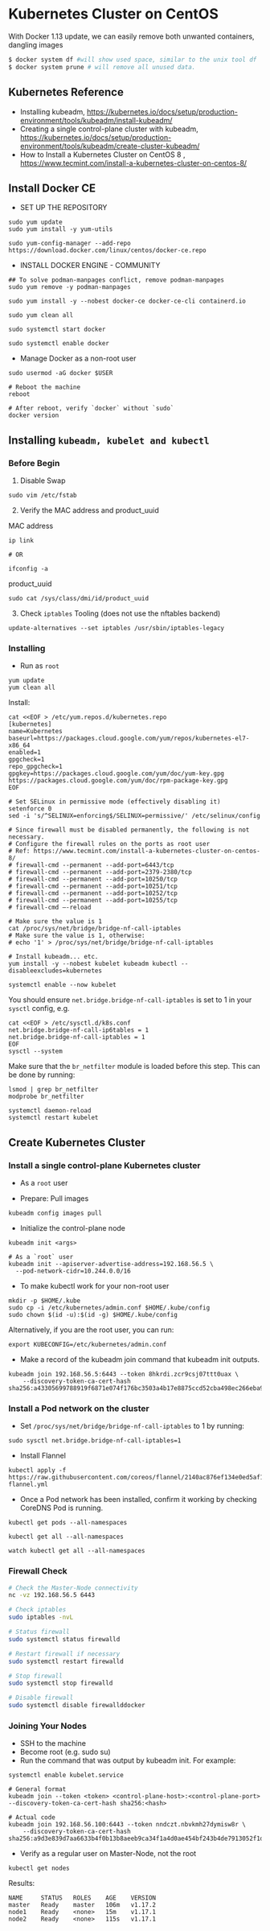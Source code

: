 # Kubernetes Cluster on CentOS

With Docker 1.13 update, we can easily remove both unwanted containers, dangling images

```bash
$ docker system df #will show used space, similar to the unix tool df
$ docker system prune # will remove all unused data.
```

## Kubernetes Reference

- Installing kubeadm, https://kubernetes.io/docs/setup/production-environment/tools/kubeadm/install-kubeadm/
- Creating a single control-plane cluster with kubeadm, https://kubernetes.io/docs/setup/production-environment/tools/kubeadm/create-cluster-kubeadm/
- How to Install a Kubernetes Cluster on CentOS 8 , https://www.tecmint.com/install-a-kubernetes-cluster-on-centos-8/

## Install Docker CE

- SET UP THE REPOSITORY

```
sudo yum update
sudo yum install -y yum-utils
```

```
sudo yum-config-manager --add-repo https://download.docker.com/linux/centos/docker-ce.repo
```

- INSTALL DOCKER ENGINE - COMMUNITY

```
## To solve podman-manpages conflict, remove podman-manpages
sudo yum remove -y podman-manpages

sudo yum install -y --nobest docker-ce docker-ce-cli containerd.io

sudo yum clean all

sudo systemctl start docker

sudo systemctl enable docker
```

- Manage Docker as a non-root user

```
sudo usermod -aG docker $USER

# Reboot the machine
reboot

# After reboot, verify `docker` without `sudo`
docker version
```

## Installing `kubeadm, kubelet and kubectl`

### Before Begin

1. Disable Swap

```
sudo vim /etc/fstab
```

2. Verify the MAC address and product_uuid

MAC address

```
ip link

# OR

ifconfig -a
```

product_uuid

```
sudo cat /sys/class/dmi/id/product_uuid
```

3. Check `iptables` Tooling (does not use the nftables backend)

```
update-alternatives --set iptables /usr/sbin/iptables-legacy
```

### Installing

- Run as `root`

```
yum update
yum clean all
```

Install:

```
cat <<EOF > /etc/yum.repos.d/kubernetes.repo
[kubernetes]
name=Kubernetes
baseurl=https://packages.cloud.google.com/yum/repos/kubernetes-el7-x86_64
enabled=1
gpgcheck=1
repo_gpgcheck=1
gpgkey=https://packages.cloud.google.com/yum/doc/yum-key.gpg https://packages.cloud.google.com/yum/doc/rpm-package-key.gpg
EOF

# Set SELinux in permissive mode (effectively disabling it)
setenforce 0
sed -i 's/^SELINUX=enforcing$/SELINUX=permissive/' /etc/selinux/config

# Since firewall must be disabled permanently, the following is not necessary.
# Configure the firewall rules on the ports as root user
# Ref: https://www.tecmint.com/install-a-kubernetes-cluster-on-centos-8/
# firewall-cmd --permanent --add-port=6443/tcp
# firewall-cmd --permanent --add-port=2379-2380/tcp
# firewall-cmd --permanent --add-port=10250/tcp
# firewall-cmd --permanent --add-port=10251/tcp
# firewall-cmd --permanent --add-port=10252/tcp
# firewall-cmd --permanent --add-port=10255/tcp
# firewall-cmd –-reload

# Make sure the value is 1
cat /proc/sys/net/bridge/bridge-nf-call-iptables
# Make sure the value is 1, otherwise:
# echo '1' > /proc/sys/net/bridge/bridge-nf-call-iptables

# Install kubeadm... etc.
yum install -y --nobest kubelet kubeadm kubectl --disableexcludes=kubernetes

systemctl enable --now kubelet
```

You should ensure `net.bridge.bridge-nf-call-iptables` is set to 1 in your `sysctl` config, e.g.

```
cat <<EOF > /etc/sysctl.d/k8s.conf
net.bridge.bridge-nf-call-ip6tables = 1
net.bridge.bridge-nf-call-iptables = 1
EOF
sysctl --system
```

Make sure that the `br_netfilter` module is loaded before this step.
This can be done by running:

```
lsmod | grep br_netfilter
modprobe br_netfilter
```

```
systemctl daemon-reload
systemctl restart kubelet
```

## Create Kubernetes Cluster

### Install a single control-plane Kubernetes cluster

- As a `root` user

- Prepare: Pull images

```
kubeadm config images pull
```

- Initialize the control-plane node

```
kubeadm init <args>

# As a `root` user
kubeadm init --apiserver-advertise-address=192.168.56.5 \
  --pod-network-cidr=10.244.0.0/16
```

- To make kubectl work for your non-root user

```
mkdir -p $HOME/.kube
sudo cp -i /etc/kubernetes/admin.conf $HOME/.kube/config
sudo chown $(id -u):$(id -g) $HOME/.kube/config
```

Alternatively, if you are the root user, you can run:

```
export KUBECONFIG=/etc/kubernetes/admin.conf
```

- Make a record of the kubeadm join command that kubeadm init outputs.

```
kubeadm join 192.168.56.5:6443 --token 8hkrdi.zcr9csj07ttt0uax \
    --discovery-token-ca-cert-hash sha256:a43305699788919f6871e074f176bc3503a4b17e8875ccd52cba498ec266eba9
```

### Install a Pod network on the cluster

- Set `/proc/sys/net/bridge/bridge-nf-call-iptables` to 1 by running:

```
sudo sysctl net.bridge.bridge-nf-call-iptables=1
```

- Install Flannel

```
kubectl apply -f https://raw.githubusercontent.com/coreos/flannel/2140ac876ef134e0ed5af15c65e414cf26827915/Documentation/kube-flannel.yml
```

- Once a Pod network has been installed, confirm it working by checking CoreDNS Pod is running.

```
kubectl get pods --all-namespaces

kubectl get all --all-namespaces

watch kubectl get all --all-namespaces
```

### Firewall Check

```bash
# Check the Master-Node connectivity
nc -vz 192.168.56.5 6443

# Check iptables
sudo iptables -nvL

# Status firewall
sudo systemctl status firewalld

# Restart firewall if necessary
sudo systemctl restart firewalld

# Stop firewall
sudo systemctl stop firewalld

# Disable firewall
sudo systemctl disable firewallddocker
```

### Joining Your Nodes

- SSH to the machine
- Become root (e.g. sudo su)
- Run the command that was output by kubeadm init. For example:

```
systemctl enable kubelet.service

# General format
kubeadm join --token <token> <control-plane-host>:<control-plane-port> --discovery-token-ca-cert-hash sha256:<hash>

# Actual code
kubeadm join 192.168.56.100:6443 --token nndczt.nbvkmh27dymisw8r \
    --discovery-token-ca-cert-hash sha256:a9d3e839d7aa6633b4f0b13b8aeeb9ca34f1a4d0ae454bf243b4de7913052f1d
```

- Verify as a regular user on Master-Node, not the root

```
kubectl get nodes
```

Results:

```
NAME     STATUS   ROLES    AGE    VERSION
master   Ready    master   106m   v1.17.2
node1    Ready    <none>   15m    v1.17.1
node2    Ready    <none>   115s   v1.17.1
```
